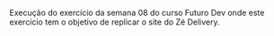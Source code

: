 Execução do exercício da semana 08 do curso Futuro Dev onde este exercício tem o objetivo de replicar o site do Zé Delivery.
